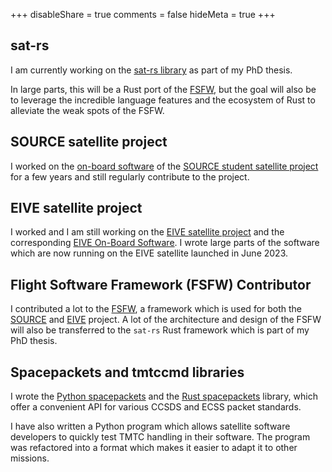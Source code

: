 +++
disableShare = true
comments = false
hideMeta = true
+++

## sat-rs

I am currently working on the
[sat-rs library](https://absatsw.irs.uni-stuttgart.de/projects/sat-rs) as part of my PhD thesis.

In large parts, this will be a Rust port of the [FSFW](#flight-softwre-framework-fsfw-contributor), but the goal
will also be to leverage the incredible language features and the ecosystem of Rust to alleviate
the weak spots of the FSFW.

## SOURCE satellite project

I worked on the [on-board software](https://git.ksat-stuttgart.de/source/sourceobsw) of the [SOURCE student satellite project](https://www.ksat-stuttgart.de/en/our-projects/source/)
for a few years and still regularly contribute to the
project.

## EIVE satellite project

I worked and I am still working on the
[EIVE satellite project](https://www.irs.uni-stuttgart.de/en/research/satellitetechnology-and-instruments/smallsatelliteprogram/EIVE/)
and the corresponding [EIVE On-Board Software](https://egit.irs.uni-stuttgart.de/eive/eive-obsw/).
I wrote large parts of the software which are now running on the EIVE satellite launched in June 2023.

## Flight Software Framework (FSFW) Contributor

I contributed a lot to the [FSFW](https://absatsw.irs.uni-stuttgart.de/projects/fsfw.html), a
framework which is used for both the [SOURCE](https://www.ksat-stuttgart.de/en/our-projects/source/)
and [EIVE](https://www.irs.uni-stuttgart.de/en/research/satellitetechnology-and-instruments/smallsatelliteprogram/EIVE/) project.
A lot of the architecture and design of the FSFW will also be transferred to the `sat-rs` Rust
framework which is part of my PhD thesis.

## Spacepackets and tmtccmd libraries

I wrote the [Python spacepackets](https://github.com/us-irs/spacepackets-py) and the
[Rust spacepackets](https://github.com/us-irs/spacepackets-rs) library, which offer a convenient
API for various CCSDS and ECSS packet
standards.

I have also written a Python program which allows satellite software developers to quickly
test TMTC handling in their software. The program was refactored into a format which makes it
easier to adapt it to other missions.
